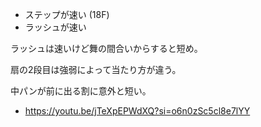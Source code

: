 - ステップが速い (18F)
- ラッシュが速い

ラッシュは速いけど舞の間合いからすると短め。

扇の2段目は強弱によって当たり方が違う。

中パンが前に出る割に意外と短い。

- https://youtu.be/jTeXpEPWdXQ?si=o6n0zSc5cl8e7lYY
